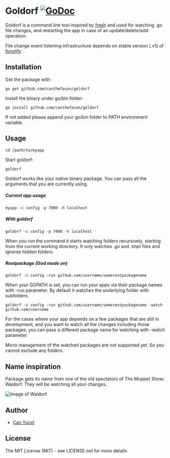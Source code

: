 Goldorf [![GoDoc](https://godoc.org/github.com/canthefason/goldorf?status.svg)](https://godoc.org/github.com/canthefason/goldorf)
=======

Goldorf is a command line tool inspired by [fresh](https://github.com/pilu/fresh) and used for watching .go file changes, and restarting the app in case of an update/delete/add operation.

File change event listening infrastructure depends on stable version (.v1) of [fsnotify](https://github.com/go-fsnotify/fsnotify)

## Installation

  Get the package with:

  `go get github.com/canthefason/goldorf`

  Install the binary under go/bin folder:

  `go install github.com/canthefason/goldorf`

  If not added please append your go/bin folder to PATH environment variable.

## Usage

  `cd /path/to/myapp`

Start goldorf:

  `goldorf`

Goldorf works like your native binary package. You can pass all the arguments that you are currently using.

##### Current app usage
  `myapp -c config -p 7000 -h localhost`

##### With goldorf
  `goldorf -c config -p 7000 -h localhost`

When you run the command it starts watching folders recursively, starting from the current working directory. It only watches .go and .tmpl files and ignores hidden folders.

##### Rootpackage (God mode on)
  `goldorf -c config -run github.com/username/somerootpackagename`
  
When your GOPATH is set, you can run your apps via their package names with -run parameter. By default it watches the underlying folder with subfolders. 

  `goldorf -c config -run github.com/username/somerootpackagename -watch github.com/username`

For the cases where your app depends on a few packages that are still in development, and you want to watch all the changes including those packages, you can pass a different package name for watching with -watch parameter.

Micro management of the watched packages are not supported yet. So you cannot exclude any folders.

## Name inspiration

Package gets its name from one of the old spectators of The Muppet Show: Waldorf. They will be watching all your changes. 

![Image of Waldorf](http://upload.wikimedia.org/wikipedia/en/f/fa/StatlerandWaldorf(2).JPG)

## Author

* [Can Yucel](http://canthefason.com)

## License

The MIT License (MIT) - see LICENSE.md for more details


